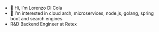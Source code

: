 - 👋 Hi, I’m Lorenzo Di Cola
- 👀 I’m interested in cloud arch, microservices, node.js, golang, spring boot and search engines
- R&D Backend Engineer at Retex

<!---
Bridge98/Bridge98 is a ✨ special ✨ repository because its `README.md` (this file) appears on your GitHub profile.
You can click the Preview link to take a look at your changes.
--->
